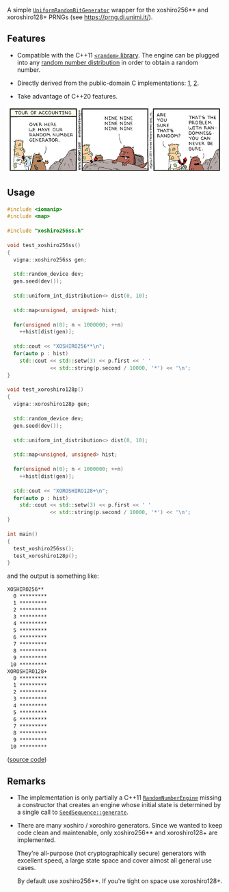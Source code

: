 A simple [`UniformRandomBitGenerator`](https://en.cppreference.com/w/cpp/named_req/UniformRandomBitGenerator) wrapper for the xoshiro256** and xoroshiro128+ PRNGs (see https://prng.di.unimi.it/).

## Features

- Compatible with the C++11 [`<random>` library](https://en.cppreference.com/w/cpp/numeric/random). The engine can be plugged into any [random number distribution](https://en.cppreference.com/w/cpp/named_req/RandomNumberDistribution) in order to obtain a random number.

- Directly derived from the public-domain C implementations: [1](https://prng.di.unimi.it/xoshiro256starstar.c), [2](https://prng.di.unimi.it/xoroshiro128plus.c).

- Take advantage of C++20 features.

![Dilbert Random Number Generator](dilbert.jpg)

## Usage

```c++
#include <iomanip>
#include <map>

#include "xoshiro256ss.h"

void test_xoshiro256ss()
{
  vigna::xoshiro256ss gen;

  std::random_device dev;
  gen.seed(dev());

  std::uniform_int_distribution<> dist(0, 10);

  std::map<unsigned, unsigned> hist;

  for(unsigned n(0); n < 1000000; ++n)
    ++hist[dist(gen)];

  std::cout << "XOSHIRO256**\n";
  for(auto p : hist)
    std::cout << std::setw(3) << p.first << ' '
              << std::string(p.second / 10000, '*') << '\n';
}

void test_xoroshiro128p()
{
  vigna::xoroshiro128p gen;

  std::random_device dev;
  gen.seed(dev());

  std::uniform_int_distribution<> dist(0, 10);

  std::map<unsigned, unsigned> hist;

  for(unsigned n(0); n < 1000000; ++n)
    ++hist[dist(gen)];

  std::cout << "XOROSHIRO128+\n";
  for(auto p : hist)
    std::cout << std::setw(3) << p.first << ' '
              << std::string(p.second / 10000, '*') << '\n';
}

int main()
{
  test_xoshiro256ss();
  test_xoroshiro128p();
}
```

and the output is something like:

```
XOSHIRO256**
  0 *********
  1 *********
  2 *********
  3 *********
  4 *********
  5 *********
  6 *********
  7 *********
  8 *********
  9 *********
 10 *********
XOROSHIRO128+
  0 *********
  1 *********
  2 *********
  3 *********
  4 *********
  5 *********
  6 *********
  7 *********
  8 *********
  9 *********
 10 *********
```

([source code](https://github.com/morinim/xoshiro256ss/blob/master/example.cc))

## Remarks

- The implementation is only partially a C++11 [`RandomNumberEngine`](https://en.cppreference.com/w/cpp/named_req/RandomNumberEngine) missing a constructor that creates an engine whose initial state is determined by a single call to [`SeedSequence::generate`](https://en.cppreference.com/w/cpp/named_req/SeedSequence).
- There are many xoshiro / xoroshiro generators. Since we wanted to keep code clean and maintenable, only xoshiro256** and xoroshiro128+ are implemented.

    They're all-purpose (not cryptographically secure) generators with excellent speed, a large state space and cover almost all general use cases.

    By default use xoshiro256**. If you're tight on space use xoroshiro128+.